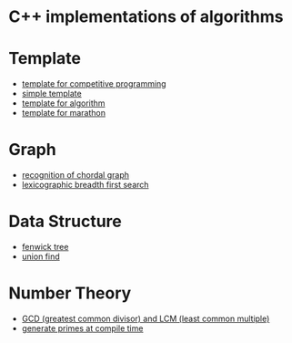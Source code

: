 C++ implementations of algorithms
===========================================

# Template
- [template for competitive programming](template/template.cc)
- [simple template](template/short_template.cc)
- [template for algorithm](template/algorithm_template.cc)
- [template for marathon](template/marathon_template.cc)

# Graph
- [recognition of chordal graph](graph/is_chordal.cc)
- [lexicographic breadth first search](graph/lexicographic_bfs.cc)

# Data Structure
- [fenwick tree](data_structure/fenwick_tree.cc)
- [union find](data_structure/union_find.cc)

# Number Theory
- [GCD (greatest common divisor) and LCM (least common multiple)](number_theory/gcd_lcm.cc)
- [generate primes at compile time](number_theory/primes_const.cc)
